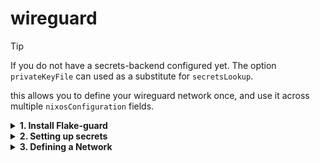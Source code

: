 # wireguard
> [!TIP]
> If you do not have a secrets-backend configured yet. 
> The option `privateKeyFile` can used as a substitute for `secretsLookup`.

this allows you to define your wireguard network once, and use it across multiple `nixosConfiguration` fields.


<details>
<summary><b>1. Install Flake-guard</b></summary>


## [Flakes](https://wiki.nixos.org/wiki/Flakes)

```
{
  inputs.nixpkgs.url = "github:nixos/nixpkgs";
  inputs.parts.url = "github:hercules-ci/flake-parts";
  inputs.lynx.url = "github:the-computer-club/lynx";
  
  outputs = { self, nixpkgs, lynx }: {
    # change `yourhostname` to your actual hostname
    nixosConfigurations.yourhostname = nixpkgs.lib.nixosSystem {
      # customize to your system
      system = "x86_64-linux";
      modules = [
        ./configuration.nix
        lynx.nixosModules.flake-guard-host
      ];
    };
  };
}
```


## [Flake-parts](https://flake.parts/)

```
{
  inputs.lynx.url = "github:the-computer-club/lynx";
  
  outputs = inputs@{self, parts, lynx, nixpkgs, ...}:
    parts.lib.mkFlake { inherit inputs; }
    ({ config, ... }: {
      imports = [ lynx.flakeModules.flake-guard ];
        
      flake.nixosConfigurations.yourhostname = nixpkgs.lib.nixosSystem {
        modules = [
          ./configuration.nix
          lynx.nixosModules.flake-guard-host
          { wireguard.enable = true; 
            wireguard.networks = config.wireguard.networks;
          }
        ];
      };
    };
  });
}
```
</details>

<details>
<summary><b>2. Setting up secrets</b></summary>

## Setting up secrets
> [!TIP]
> It is a common strategy to generate a wireguard key for each host, and then reference them all the same under the same namespace. Under each nixos-module context, the underlying value evaluates to a different secret.
> The examples below also follow this strategy.
> If not specified, flake-guard assumes the network name as the `secretsLookup` as a last-shot effort.


#### Secrets Backends supported are

- [agenix](https://github.com/ryantm/agenix)
- [sops-nix](https://github.com/Mic92/sops-nix)
- `privateKeyFile`
- `privateKey` (For testing purposes only)


The field `secretsLookup` will be used to evaluate `config.<secretsBackend>.secrets.<secretsLookup>`.
upon each host that loads `lynx.nixosModules.flake-guard-host`.


- `wireguard.networks.<NETWORK>.secretsLookup`
- `wireguard.networks.<NETWORK>.peers.by-name.<HOSTNAME>.secretsLookup`


Now create secrets for each nixosConfiguration this network is involved with.


Generate an encrypted secret for every host in the network, following the template below, add the following code to your project. (If you're using agenix, this example is for sops. Refer to agenix documentation [for now].)


---
### Sops

```sh
EDITOR=emacs sops secrets.json
```

```json
# secrets.json
{ "your-network": "AFN6afBcZyzKnjkdBztgEpVH3mmlcNUEo5vtDQuqy0s=" }
```


```nix
sops.secrets."your-network".mode = "0400";
```

---
### Age


```
EDITOR=emacs agenix -e host1-your-network.age
```


paste in the secret.
```
AFN6afBcZyzKnjkdBztgEpVH3mmlcNUEo5vtDQuqy0s=
```


add the following configuration to your hosts. 
Where each host appropriately knows its own secrets.
```
age.secrets."your-network".file = ./host1-your-network.age;
```

---

### privateKeyFile
Using the command `wg genkey`, create a unique file on every host machine at the location specified in this option.


---

### privateKey
The directive included is only for testing. 
Usage outside those means may result in damages. 
</details>

<details>
<summary><b>3. Defining a Network</b></summary>


## Define your network.
---


> [!TIP]
> This portion is normally defined in the nixos-module system. With the inclusion of flake-parts, 
> one may also define the network inside the flake-parts module system. The options are identical.

Define your network as such.

```nix
{ ... }:
{
  <age|sops>.secrets.your-network.mode = "0400";
 
  wireguard.networks.your-network = {
    listenPort = 51820;
    domainName = "vpn";
    secretsLookup = "your-network"; 

    autoConfig = {
      openFirewall = true;
    
      "networking.wireguard" = {
        # Automatically setup 
        # `networking.wireguard.interfaces.<ip | privateKey | privateKeyFile>`
        interface.enable = true;
        
        # Just add every peer from network.
        peers.mesh.enable = true;
      };

      "networking.hosts" = {
        # Modify the /etc/hosts to include nodes from the network
        enable = true;
        
        # Use add <hostname>.<domainName>.
        FQDNs.enable = true;
        # names.enable # bare names
      };
    };

    peers.by-name = {
      host1 = {
        publicKey = "g72lA+Jsvp7ZEmXQGpJCrzMVrorSTjr6/kbD9aaLyX0=";
        ipv4 = [ "172.16.0.1/32" ];
        selfEndpoint = "10.0.0.2:51820";
      };
    
      host2 = {
        publicKey = "ic/rfXxqoA4U0eaiL2VvVdkPIjvQL5p0lO/kk2lWZ0M=";
        ipv4 = [ "172.16.0.2/32" ];
        selfEndpoint = "10.0.0.3:51820";
      };
    };
  };
  
  networking.firewall.interfaces.your-network.allowedTCPPorts = [ 
    22 # Allow SSH over wireguard.
  ];
}
```

### Matching up machines to peers.

This is the most error prone part of this procedure. Flake-guard has no idea which host it's supposed to be inside of `wireguard.networks.<NETWORK>.peers.by-name`. This can be adjusted via two options

- `wireguard.hostName`
- `networking.hostName`

In the order of precedence given from top to bottom, flake-guard will use options to determine which host is equal to the in `wireguard.networks.<NETWORK>.peers.by-name.<HOSTNAME>`


#### `wireguard.build.networks.<NETWORK>.self`

is constructed whenever a machine finds its self in the network.

`wireguard.build.networks.<NETWORK>._responsible` 
will contain every instance that potentially matched `self`. 
Under normal operating conditions, this should always be the length of `1`.
Its inclusion is for debug purposes.


### Scoping default value.

Flake-guard will default values based on the parent attr-set, 
otherwise the precedence is in the order of:


- `wireguard.networks.<NETWORK>.peers.by-name.<HOST>`
- `wireguard.networks.<NETWORK>`
- `wireguard.defaults`

```nix 
 wireguard.networks.testnet = {
    secretsLookup = "default-value-for-each-peer";
    
    peers.by-name = {
      host1 = {
        publicKey = "g72lA+Jsvp7ZEmXQGpJCrzMVrorSTjr6/kbD9aaLyX0=";
        ipv4 = [ "172.16.0.1/32" ];
        selfEndpoint = "10.0.0.2:51820";
        secretsLookup = "im-different";
      };
      ...
    };
};
```

### Customizing topology.
```nix
{config, lib, pkgs, ...}:
let 
  cfg = config.networking.wireguard.networks.your-network;
in
{
  wireguard.autoConfig."networking.wireguard".interface = true;
  
  # Dont give up control on who can connect directly
  networking.wireguard.interfaces."your-network".peers = [
    cfg.peers.by-name.host2
  ];
}
```


### By-group

```nix
### Customizing topology.
```nix
{config, lib, pkgs, ...}:
let 
  cfg = config.networking.wireguard.networks.your-network;
in
{
  wireguard.autoConfig."networking.wireguard".interface = true;
  wireguard.networks.testnet.peers.by-name = {
    host1 = {
      publicKey = "g72lA+Jsvp7ZEmXQGpJCrzMVrorSTjr6/kbD9aaLyX0=";
      ipv4 = [ "172.16.0.1/32" ];
      selfEndpoint = "10.0.0.2:51820";
      groups = ["bridges"];
    };
    
    host2 = {
      publicKey = "ic/rfXxqoA4U0eaiL2VvVdkPIjvQL5p0lO/kk2lWZ0M=";
      ipv4 = [ "172.16.0.2/32" ];
      selfEndpoint = "10.0.0.3:51820";
      groups = ["bridges"];
    };
  };
  
  # Using groups can reduce mental loads when re-exaiming code
  networking.wireguard.interfaces."your-network".peers =
    (builtins.attrValues cfg.peers.by-group.bridges);
}
```
</details>

